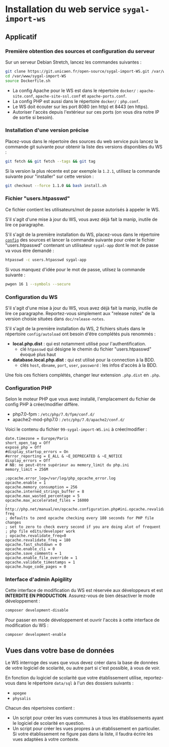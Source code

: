 # Installation du web service `sygal-import-ws`


## Applicatif


### Première obtention des sources et configuration du serveur 

Sur un serveur Debian Stretch, lancez les commandes suivantes :
```bash
git clone https://git.unicaen.fr/open-source/sygal-import-WS.git /var/www/sygal-import-WS
cd /var/www/sygal-import-WS
source Dockerfile.sh
```

- La config Apache pour le WS est dans le répertoire `docker/` : `apache-site.conf`, `apache-site-ssl.conf` et `apache-ports.conf`.
- La config PHP est aussi dans le répertoire `docker/` : `php.conf`.
- Le WS doit écouter sur les port 8080 (en http) et 8443 (en https).
- Autoriser l'accès depuis l'extérieur sur ces ports (on vous dira notre IP de sortie si besoin).


### Installation d'une version précise

Placez-vous dans le répertoire des sources du web service puis lancez la commande git suivante pour obtenir la liste des
versions disponibles du WS :
```bash
git fetch && git fetch --tags && git tag
```

Si la version la plus récente est par exemple la `1.2.1`, utilisez la commande suivante pour "installer" sur cette version :
```bash
git checkout --force 1.1.0 && bash install.sh
```


### Fichier "users.htpasswd"

Ce fichier contient les utilisateurs/mot de passe autorisés à appeler le WS.

S'il s'agit d'une mise à jour du WS, vous avez déjà fait la manip, inutile de lire ce paragraphe.

S'il s'agit de la première installation du WS, placez-vous dans le répertoire [`config`](config) des sources et lancer la 
commande suivante pour créer le fichier "users.htpasswd" contenant un utilisateur `sygal-app` dont le mot de passe 
va vous être demandé :
```bash
htpasswd -c users.htpasswd sygal-app
```

Si vous manquez d'idée pour le mot de passe, utilsez la commande suivante :
```bash
pwgen 16 1 --symbols --secure
```

### Configuration du WS

S'il s'agit d'une mise à jour du WS, vous avez déjà fait la manip, inutile de lire ce paragraphe.
Reportez-vous simplement aux "release notes" de la version choisie situées dans `doc/release-notes`.

S'il s'agit de la première installation du WS, 2 fichiers situés dans le répertoire `config/autoload` ont besoin d'être 
complétés puis renommés :

  - **local.php.dist** : qui est notamment utilisé pour l'authentification.
    - clé `htpasswd` qui désigne le chemin du fichier "users.htpasswd" évoqué plus haut
  - **database.local.php.dist** : qui est utilisé pour la connection à la BDD.
    - clés `host`, `dbname`, `port`, `user`, `password` : les infos d'accès à la BDD.
 
Une fois ces fichiers complétés, changer leur extension `.php.dist` en `.php`.


### Configuration PHP

Selon le moteur PHP que vous avez installé, l'emplacement du fichier de config PHP à créer/modifier diffère.
  - php7.0-fpm         : `/etc/php/7.0/fpm/conf.d/`
  - apache2-mod-php7.0 : `/etc/php/7.0/apache2/conf.d/`
  
Voici le contenu du fichier `99-sygal-import-WS.ini` à créer/modifier :

    date.timezone = Europe/Paris
    short_open_tag = Off
    expose_php = Off
    #display_startup_errors = On
    #error_reporting = E_ALL & ~E_DEPRECATED & ~E_NOTICE
    display_errors = Off
    # NB: ne peut-être supérieur au memory_limit du php.ini
    memory_limit = 256M
    
    ;opcache.error_log=/var/log/php_opcache_error.log
    opcache.enable = 1
    opcache.memory_consumption = 256
    opcache.interned_strings_buffer = 8
    opcache.max_wasted_percentage = 5
    opcache.max_accelerated_files = 16000
    ; http://php.net/manual/en/opcache.configuration.php#ini.opcache.revalidate-freq
    ; defaults to zend opcache checking every 180 seconds for PHP file changes
    ; set to zero to check every second if you are doing alot of frequent
    ; php file edits/developer work
    ; opcache.revalidate_freq=0
    opcache.revalidate_freq = 180
    opcache.fast_shutdown = 0
    opcache.enable_cli = 0
    opcache.save_comments = 1
    opcache.enable_file_override = 1
    opcache.validate_timestamps = 1
    opcache.huge_code_pages = 0
    

### Interface d'admin Apigility

Cette interface de modification du WS est réservée aux développeurs et est **INTERDITE EN PRODUCTION**.
Assurez-vous de bien désactiver le mode développement :
```bash
composer development-disable
```

Pour passer en mode développement et ouvrir l'accès à cette interface de modification du WS :
```bash
composer development-enable
``` 


## Vues dans votre base de données

Le WS interroge des vues que vous devez créer dans la base de données de votre logiciel de scolarité, ou autre part
si c'est possible, à vous de voir.

En fonction du logiciel de scolarité que votre établissement utilise, reportez-vous dans le répertoire `data/sql` 
à l'un des dossiers suivants :
- `apogee`
- `physalis`

Chacun des répertoires contient :
- Un script pour créer les vues communes à tous les établissements ayant le logiciel de scolarité en question.
- Un script pour créer les vues propres à un établissement en particulier.
  Si votre établissement ne figure pas dans la liste, il faudra écrire les vues adaptées à votre contexte.
